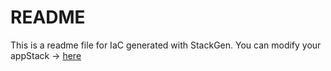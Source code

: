 # README
This is a readme file for IaC generated with StackGen.
You can modify your appStack -> [here](http://main.dev.stackgen.com/appstacks/58c43c12-0238-4901-9ffe-0631b9a4b49a)
